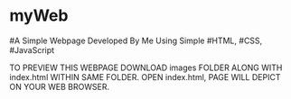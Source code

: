 # myWeb
#A Simple Webpage Developed By Me Using Simple #HTML, #CSS, #JavaScript

TO PREVIEW THIS WEBPAGE DOWNLOAD images FOLDER ALONG WITH index.html WITHIN SAME FOLDER.
OPEN index.html, PAGE WILL DEPICT ON YOUR WEB BROWSER.

